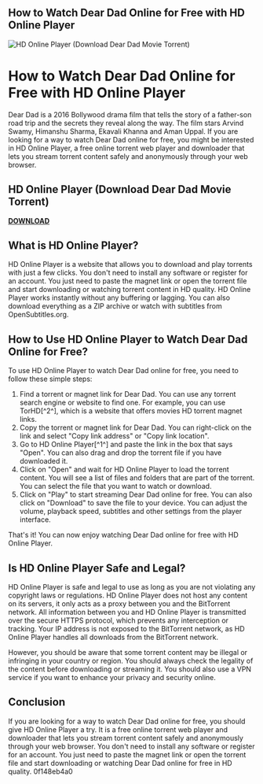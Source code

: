 ## How to Watch Dear Dad Online for Free with HD Online Player

 
![HD Online Player (Download Dear Dad Movie Torrent)](https://i1.sndcdn.com/artworks-IJMqXiPAIYna7zqG-DnV2Kw-t500x500.jpg)

 
# How to Watch Dear Dad Online for Free with HD Online Player
  
Dear Dad is a 2016 Bollywood drama film that tells the story of a father-son road trip and the secrets they reveal along the way. The film stars Arvind Swamy, Himanshu Sharma, Ekavali Khanna and Aman Uppal. If you are looking for a way to watch Dear Dad online for free, you might be interested in HD Online Player, a free online torrent web player and downloader that lets you stream torrent content safely and anonymously through your web browser.
 
## HD Online Player (Download Dear Dad Movie Torrent)


[**DOWNLOAD**](https://www.google.com/url?q=https%3A%2F%2Fcinurl.com%2F2tLncY&sa=D&sntz=1&usg=AOvVaw2EgyPeNUE-3iYXdXKdmgbO)

  
## What is HD Online Player?
  
HD Online Player is a website that allows you to download and play torrents with just a few clicks. You don't need to install any software or register for an account. You just need to paste the magnet link or open the torrent file and start downloading or watching torrent content in HD quality. HD Online Player works instantly without any buffering or lagging. You can also download everything as a ZIP archive or watch with subtitles from OpenSubtitles.org.
  
## How to Use HD Online Player to Watch Dear Dad Online for Free?
  
To use HD Online Player to watch Dear Dad online for free, you need to follow these simple steps:
  
1. Find a torrent or magnet link for Dear Dad. You can use any torrent search engine or website to find one. For example, you can use TorHD[^2^], which is a website that offers movies HD torrent magnet links.
2. Copy the torrent or magnet link for Dear Dad. You can right-click on the link and select "Copy link address" or "Copy link location".
3. Go to HD Online Player[^1^] and paste the link in the box that says "Open". You can also drag and drop the torrent file if you have downloaded it.
4. Click on "Open" and wait for HD Online Player to load the torrent content. You will see a list of files and folders that are part of the torrent. You can select the file that you want to watch or download.
5. Click on "Play" to start streaming Dear Dad online for free. You can also click on "Download" to save the file to your device. You can adjust the volume, playback speed, subtitles and other settings from the player interface.

That's it! You can now enjoy watching Dear Dad online for free with HD Online Player.
  
## Is HD Online Player Safe and Legal?
  
HD Online Player is safe and legal to use as long as you are not violating any copyright laws or regulations. HD Online Player does not host any content on its servers, it only acts as a proxy between you and the BitTorrent network. All information between you and HD Online Player is transmitted over the secure HTTPS protocol, which prevents any interception or tracking. Your IP address is not exposed to the BitTorrent network, as HD Online Player handles all downloads from the BitTorrent network.
  
However, you should be aware that some torrent content may be illegal or infringing in your country or region. You should always check the legality of the content before downloading or streaming it. You should also use a VPN service if you want to enhance your privacy and security online.
  
## Conclusion
  
If you are looking for a way to watch Dear Dad online for free, you should give HD Online Player a try. It is a free online torrent web player and downloader that lets you stream torrent content safely and anonymously through your web browser. You don't need to install any software or register for an account. You just need to paste the magnet link or open the torrent file and start downloading or watching Dear Dad online for free in HD quality.
 0f148eb4a0
